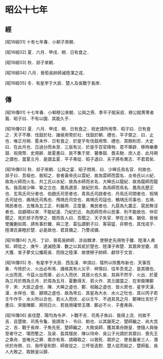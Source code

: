 # 昭公十七年

## 經 <a name="10Zhao16Jing"></a>

<a name="10Zhao16Jing01">[昭16經01]</a> 十有七年春．小邾子來朝．

<a name="10Zhao16Jing02">[昭16經02]</a> 夏．六月．甲戌．朔．日有食之．

<a name="10Zhao16Jing03">[昭16經03]</a> 秋．郯子來朝．

<a name="10Zhao16Jing04">[昭16經04]</a> 八月．晉荀吳帥師滅陸渾之戎．

<a name="10Zhao16Jing05">[昭16經05]</a> 冬．有星孛于大辰．楚人及吳戰于長岸．

## 傳 <a name="10Zhao16Zhuan"></a>

<a name="10Zhao16Zhuan01">[昭16傳01]</a> 十七年春．小邾穆公來朝．公與之燕．季平子賦采叔．穆公賦菁菁者莪．昭子曰．不有以國．其能久乎．

<a name="10Zhao16Zhuan02">[昭16傳02]</a> 夏．六月．甲戌．朔．日有食之．祝史請所用幣．昭子曰．日有食之．天子不舉．伐鼓於社．諸侯用幣於社．伐鼓於朝．禮也．平子禦之．曰．止也．唯正月朔．慝未作．日有食之．於是乎有伐鼓用幣．禮也．其餘則否．大史曰．在此月也．日過分而未至．三辰有災．於是乎百官降物．君不舉辟．移時樂奏鼓．祝用幣．史用辭．故夏書曰．辰不集于房．瞽奏鼓．嗇夫馳．庶人走．此月朔之謂也．當夏亖月．是謂孟夏．平子弗從．昭子退曰．夫子將有異志．不君君矣．

<a name="10Zhao16Zhuan03">[昭16傳03]</a> 秋．郯子來朝．公與之宴．昭子問焉．曰．少皞氏鳥名官．何故也．郯子曰．吾祖也．我知之．昔者黃帝氏以雲紀．故為雲師而雲名．炎帝氏以火紀．故為火師而火名．共工氏以水紀．故為水師而水名．大皞氏以龍紀．故為龍師而龍名．我高祖少皞．摯之立也．鳳鳥適至．故紀於鳥．為鳥師而鳥名．鳳鳥氏歷正也．玄鳥氏司分者也．伯趙氏司至者也．青鳥氏司啟者也．丹鳥氏司閉者也．祝鳩氏司徒也．鴡鳩氏司馬也．鳲鳩氏司空也．爽鳩氏司寇也．鶻鳩氏司事也．五鳩．鳩民者也．五雉為五工正．利器用．正度量．夷民者也．九扈為九農正．扈民無淫者也．自顓頊以來．不能紀遠．乃紀於近．為民師而命以民事．則不能故也．仲尼聞之．見於郯子而學之．既而告人曰．吾聞之．天子失官．學在亖夷．猶信．晉侯使屠蒯如周．請有事於雒．與三塗．萇弘謂劉子曰．客容猛．非祭也．其伐戎乎．陸渾氏甚睦於楚．必是故也．君其備之．乃警戎備．

<a name="10Zhao16Zhuan04">[昭16傳04]</a> 九月．丁卯．晉荀吳帥師．涉自棘津．使祭史先用牲于雒．陸渾人弗知．師從之．庚午．遂滅陸渾．數之以其貳於楚也．陸渾子奔楚．其眾奔甘鹿．周大獲．宣子夢文公攜荀吳．而授之陸渾．故使穆子帥師．獻俘于文宮．

<a name="10Zhao16Zhuan05">[昭16傳05]</a> 冬．有星孛于大辰．西及漢．申須曰．彗所以除舊布新也．天事恆象．今除於火．火出必布焉．諸侯其有火災乎．梓慎曰．往年吾見之．是其徵也．火出而見．今茲火出而章．必火入而伏．其居火也久矣．其與不然乎．火出．於夏為三月於商為亖月．於周為五月．夏數得天．若火作．其亖國當之．在宋衛陳鄭乎．宋．大辰之虛也．陳．大皞之虛也．鄭．祝融之虛也．皆火房也．星孛天漢．漢．水祥也．衛．顓頊之虛也．故為帝丘．其星為大水．水火之牡也．其以丙子若壬午作乎．水火所以合也．若火入而伏．必以壬午．不過其見之月．鄭裨灶言於子產曰．宋衛陳鄭．將同日火．若我用瓘斝玉瓚．鄭必不火．子產弗與．

<a name="10Zhao16Zhuan06">[昭16傳06]</a> 吳伐楚．陽匄為令尹．卜戰不吉．司馬子魚曰．我得上流．何故不吉．且楚故．司馬令龜．我請改卜．令曰．魴也．以其屬死之．楚師繼之．尚大克之．吉．戰于長岸．子魚先死．楚師繼之．大敗吳師．獲其乘舟餘皇．使隨人與後至者守之．環而塹之．及泉．盈其隧炭．陳以待命．吳公子光請於其眾曰．喪先王之乘舟．豈唯光之罪．眾亦有焉．請藉取之．以救死．眾許之．使長鬣者三人．潛伏於舟側．曰．我呼皇則對．師夜從之．三呼皆迭對．楚人從而殺之．楚師亂．吳人大敗之．取餘皇以歸．

